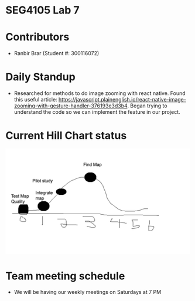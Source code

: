 # SEG4105 Lab 7

# Contributors

- Ranbir Brar (Student #: 300116072)

# Daily Standup

- Researched for methods to do image zooming with react native. Found this useful article: https://javascript.plainenglish.io/react-native-image-zooming-with-gesture-handler-376193e3d3b4. Began trying to understand the code so we can implement the feature in our project.

# Current Hill Chart status

![Alt text](image.png)

# Team meeting schedule

- We will be having our weekly meetings on Saturdays at 7 PM
